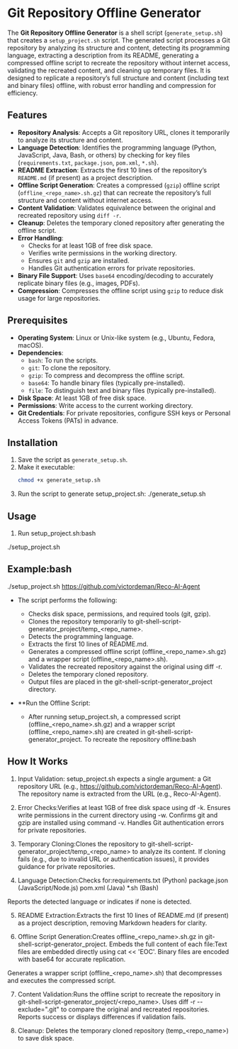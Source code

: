 # Git Repository Offline Generator

The **Git Repository Offline Generator** is a shell script (`generate_setup.sh`) that creates a `setup_project.sh` script. The generated script processes a Git repository by analyzing its structure and content, detecting its programming language, extracting a description from its README, generating a compressed offline script to recreate the repository without internet access, validating the recreated content, and cleaning up temporary files. It is designed to replicate a repository’s full structure and content (including text and binary files) offline, with robust error handling and compression for efficiency.

## Features

- **Repository Analysis**: Accepts a Git repository URL, clones it temporarily to analyze its structure and content.
- **Language Detection**: Identifies the programming language (Python, JavaScript, Java, Bash, or others) by checking for key files (`requirements.txt`, `package.json`, `pom.xml`, `*.sh`).
- **README Extraction**: Extracts the first 10 lines of the repository’s `README.md` (if present) as a project description.
- **Offline Script Generation**: Creates a compressed (`gzip`) offline script (`offline_<repo_name>.sh.gz`) that can recreate the repository’s full structure and content without internet access.
- **Content Validation**: Validates equivalence between the original and recreated repository using `diff -r`.
- **Cleanup**: Deletes the temporary cloned repository after generating the offline script.
- **Error Handling**:
  - Checks for at least 1GB of free disk space.
  - Verifies write permissions in the working directory.
  - Ensures `git` and `gzip` are installed.
  - Handles Git authentication errors for private repositories.
- **Binary File Support**: Uses `base64` encoding/decoding to accurately replicate binary files (e.g., images, PDFs).
- **Compression**: Compresses the offline script using `gzip` to reduce disk usage for large repositories.

## Prerequisites

- **Operating System**: Linux or Unix-like system (e.g., Ubuntu, Fedora, macOS).
- **Dependencies**:
  - `bash`: To run the scripts.
  - `git`: To clone the repository.
  - `gzip`: To compress and decompress the offline script.
  - `base64`: To handle binary files (typically pre-installed).
  - `file`: To distinguish text and binary files (typically pre-installed).
- **Disk Space**: At least 1GB of free disk space.
- **Permissions**: Write access to the current working directory.
- **Git Credentials**: For private repositories, configure SSH keys or Personal Access Tokens (PATs) in advance.

## Installation

1. Save the script as `generate_setup.sh`.
2. Make it executable:
   ```bash
   chmod +x generate_setup.sh
3. Run the script to generate setup_project.sh:
    ./generate_setup.sh

## Usage

1. Run setup_project.sh:bash

./setup_project.sh <git-repo-url>

## Example:bash

./setup_project.sh https://github.com/victordeman/Reco-AI-Agent

- The script performs the following:
  - Checks disk space, permissions, and required tools (git, gzip).
  - Clones the repository temporarily to git-shell-script-generator_project/temp_<repo_name>.
  - Detects the programming language.
  - Extracts the first 10 lines of README.md.
  - Generates a compressed offline script (offline_<repo_name>.sh.gz) and a wrapper script (offline_<repo_name>.sh).
  - Validates the recreated repository against the original using diff -r.
  - Deletes the temporary cloned repository.
  - Output files are placed in the git-shell-script-generator_project directory.

- **Run the Offline Script:
  - After running setup_project.sh, a compressed script (offline_<repo_name>.sh.gz) and a wrapper script (offline_<repo_name>.sh)     are created in git-shell-script-generator_project. To recreate the repository offline:bash

## How It Works

1. Input Validation:
   setup_project.sh expects a single argument: a Git repository URL
   (e.g., https://github.com/victordeman/Reco-AI-Agent).
   The repository name is extracted from the URL (e.g., Reco-AI-Agent).

2. Error Checks:Verifies at least 1GB of free disk space using df -k.
Ensures write permissions in the current directory using -w.
Confirms git and gzip are installed using command -v.
Handles Git authentication errors for private repositories.

3. Temporary Cloning:Clones the repository to git-shell-script-generator_project/temp_<repo_name> to analyze its content.
If cloning fails (e.g., due to invalid URL or authentication issues), it provides guidance for private repositories.

4. Language Detection:Checks for:requirements.txt (Python)
package.json (JavaScript/Node.js)
pom.xml (Java)
*.sh (Bash)

Reports the detected language or indicates if none is detected.

5. README Extraction:Extracts the first 10 lines of README.md (if present) as a project description, removing Markdown headers for clarity.

6. Offline Script Generation:Creates offline_<repo_name>.sh.gz in git-shell-script-generator_project.
Embeds the full content of each file:Text files are embedded directly using cat << 'EOC'.
Binary files are encoded with base64 for accurate replication.

Generates a wrapper script (offline_<repo_name>.sh) that decompresses and executes the compressed script.

7. Content Validation:Runs the offline script to recreate the repository in git-shell-script-generator_project/<repo_name>.
Uses diff -r --exclude=".git" to compare the original and recreated repositories.
Reports success or displays differences if validation fails.

8. Cleanup:
   Deletes the temporary cloned repository (temp_<repo_name>) to save disk space.

